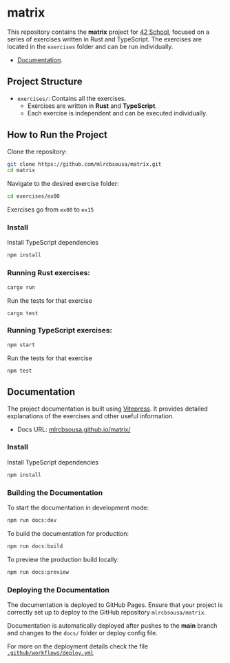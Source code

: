 # matrix

This repository contains the **matrix** project for [42 School](https://www.42network.org/), focused on a series of exercises written in Rust and TypeScript. The exercises are located in the `exercises` folder and can be run individually.

- [Documentation](https://mlrcbsousa.github.io/matrix/).

## Project Structure

- `exercises/`: Contains all the exercises.
  - Exercises are written in **Rust** and **TypeScript**.
  - Each exercise is independent and can be executed individually.

## How to Run the Project

Clone the repository:

```bash
git clone https://github.com/mlrcbsousa/matrix.git
cd matrix
```

Navigate to the desired exercise folder:

```bash
cd exercises/ex00
```

Exercises go from `ex00` to `ex15`

### Install

Install TypeScript dependencies

```bash
npm install
```

### Running Rust exercises:

```bash
cargo run
```

Run the tests for that exercise

```
cargo test
```

### Running TypeScript exercises:

```bash
npm start
```

Run the tests for that exercise

```
npm test
```

## Documentation

The project documentation is built using [Vitepress](https://vitepress.dev/). It provides detailed explanations of the exercises and other useful information.

- Docs URL: [mlrcbsousa.github.io/matrix/](https://mlrcbsousa.github.io/matrix/)

### Install

Install TypeScript dependencies

```bash
npm install
```

### Building the Documentation

To start the documentation in development mode:

```bash
npm run docs:dev
```

To build the documentation for production:

```bash
npm run docs:build
```

To preview the production build locally:

```bash
npm run docs:preview
```

### Deploying the Documentation

The documentation is deployed to GitHub Pages. Ensure that your project is correctly set up to deploy to the GitHub repository `mlrcbsousa/matrix`.

Documentation is automatically deployed after pushes to the **main** branch and changes to the `docs/` folder or deploy config file.

For more on the deployment details check the file [`.github/workflows/deploy.yml`](/.github/workflows/deploy.yml)
